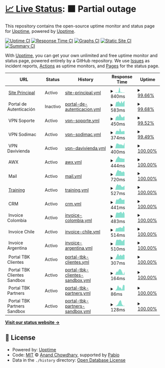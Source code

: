 # [📈 Live Status](https://demo.upptime.js.org): <!--live status--> **🟧 Partial outage**

This repository contains the open-source uptime monitor and status page for [Upptime](https://upptime.js.org), powered by [Upptime](https://github.com/upptime/upptime).

[![Uptime CI](https://github.com/dpkg-i-foo-deb/upptime/workflows/Uptime%20CI/badge.svg)](https://github.com/dpkg-i-foo-deb/upptime/actions?query=workflow%3A%22Uptime+CI%22)
[![Response Time CI](https://github.com/dpkg-i-foo-deb/upptime/workflows/Response%20Time%20CI/badge.svg)](https://github.com/dpkg-i-foo-deb/upptime/actions?query=workflow%3A%22Response+Time+CI%22)
[![Graphs CI](https://github.com/dpkg-i-foo-deb/upptime/workflows/Graphs%20CI/badge.svg)](https://github.com/dpkg-i-foo-deb/upptime/actions?query=workflow%3A%22Graphs+CI%22)
[![Static Site CI](https://github.com/dpkg-i-foo-deb/upptime/workflows/Static%20Site%20CI/badge.svg)](https://github.com/dpkg-i-foo-deb/upptime/actions?query=workflow%3A%22Static+Site+CI%22)
[![Summary CI](https://github.com/dpkg-i-foo-deb/upptime/workflows/Summary%20CI/badge.svg)](https://github.com/dpkg-i-foo-deb/upptime/actions?query=workflow%3A%22Summary+CI%22)

With [Upptime](https://upptime.js.org), you can get your own unlimited and free uptime monitor and status page, powered entirely by a GitHub repository. We use [Issues](https://github.com/upptime/upptime/issues) as incident reports, [Actions](https://github.com/dpkg-i-foo-deb/upptime/actions) as uptime monitors, and [Pages](https://demo.upptime.js.org) for the status page.

<!--start: status pages-->
<!-- This summary is generated by Upptime (https://github.com/upptime/upptime) -->
<!-- Do not edit this manually, your changes will be overwritten -->
<!-- prettier-ignore -->
| URL | Status | History | Response Time | Uptime |
| --- | ------ | ------- | ------------- | ------ |
| <img alt="" src="https://icons.duckduckgo.com/ip3/vc-soft.com.ico" height="13"> [Site Principal](https://vc-soft.com) | Activo | [site-principal.yml](https://github.com/dpkg-i-foo-deb/upptime/commits/HEAD/history/site-principal.yml) | <details><summary><img alt="Response time graph" src="./graphs/site-principal/response-time-week.png" height="20"> 840ms</summary><br><a href="https://status.vc-soft.com/history/site-principal"><img alt="Response time 1141" src="https://img.shields.io/endpoint?url=https%3A%2F%2Fraw.githubusercontent.com%2Fdpkg-i-foo-deb%2Fupptime%2FHEAD%2Fapi%2Fsite-principal%2Fresponse-time.json"></a><br><a href="https://status.vc-soft.com/history/site-principal"><img alt="24-hour response time 177" src="https://img.shields.io/endpoint?url=https%3A%2F%2Fraw.githubusercontent.com%2Fdpkg-i-foo-deb%2Fupptime%2FHEAD%2Fapi%2Fsite-principal%2Fresponse-time-day.json"></a><br><a href="https://status.vc-soft.com/history/site-principal"><img alt="7-day response time 840" src="https://img.shields.io/endpoint?url=https%3A%2F%2Fraw.githubusercontent.com%2Fdpkg-i-foo-deb%2Fupptime%2FHEAD%2Fapi%2Fsite-principal%2Fresponse-time-week.json"></a><br><a href="https://status.vc-soft.com/history/site-principal"><img alt="30-day response time 929" src="https://img.shields.io/endpoint?url=https%3A%2F%2Fraw.githubusercontent.com%2Fdpkg-i-foo-deb%2Fupptime%2FHEAD%2Fapi%2Fsite-principal%2Fresponse-time-month.json"></a><br><a href="https://status.vc-soft.com/history/site-principal"><img alt="1-year response time 1174" src="https://img.shields.io/endpoint?url=https%3A%2F%2Fraw.githubusercontent.com%2Fdpkg-i-foo-deb%2Fupptime%2FHEAD%2Fapi%2Fsite-principal%2Fresponse-time-year.json"></a></details> | <details><summary><a href="https://status.vc-soft.com/history/site-principal">99.66%</a></summary><a href="https://status.vc-soft.com/history/site-principal"><img alt="All-time uptime 98.83%" src="https://img.shields.io/endpoint?url=https%3A%2F%2Fraw.githubusercontent.com%2Fdpkg-i-foo-deb%2Fupptime%2FHEAD%2Fapi%2Fsite-principal%2Fuptime.json"></a><br><a href="https://status.vc-soft.com/history/site-principal"><img alt="24-hour uptime 100.00%" src="https://img.shields.io/endpoint?url=https%3A%2F%2Fraw.githubusercontent.com%2Fdpkg-i-foo-deb%2Fupptime%2FHEAD%2Fapi%2Fsite-principal%2Fuptime-day.json"></a><br><a href="https://status.vc-soft.com/history/site-principal"><img alt="7-day uptime 99.66%" src="https://img.shields.io/endpoint?url=https%3A%2F%2Fraw.githubusercontent.com%2Fdpkg-i-foo-deb%2Fupptime%2FHEAD%2Fapi%2Fsite-principal%2Fuptime-week.json"></a><br><a href="https://status.vc-soft.com/history/site-principal"><img alt="30-day uptime 98.31%" src="https://img.shields.io/endpoint?url=https%3A%2F%2Fraw.githubusercontent.com%2Fdpkg-i-foo-deb%2Fupptime%2FHEAD%2Fapi%2Fsite-principal%2Fuptime-month.json"></a><br><a href="https://status.vc-soft.com/history/site-principal"><img alt="1-year uptime 98.78%" src="https://img.shields.io/endpoint?url=https%3A%2F%2Fraw.githubusercontent.com%2Fdpkg-i-foo-deb%2Fupptime%2FHEAD%2Fapi%2Fsite-principal%2Fuptime-year.json"></a></details>
| <img alt="" src="https://icons.duckduckgo.com/ip3/null.ico" height="13"> Portal de Autenticación | Inactivo | [portal-de-autenticacion.yml](https://github.com/dpkg-i-foo-deb/upptime/commits/HEAD/history/portal-de-autenticacion.yml) | <details><summary><img alt="Response time graph" src="./graphs/portal-de-autenticacion/response-time-week.png" height="20"> 583ms</summary><br><a href="https://status.vc-soft.com/history/portal-de-autenticacion"><img alt="Response time 586" src="https://img.shields.io/endpoint?url=https%3A%2F%2Fraw.githubusercontent.com%2Fdpkg-i-foo-deb%2Fupptime%2FHEAD%2Fapi%2Fportal-de-autenticacion%2Fresponse-time.json"></a><br><a href="https://status.vc-soft.com/history/portal-de-autenticacion"><img alt="24-hour response time 739" src="https://img.shields.io/endpoint?url=https%3A%2F%2Fraw.githubusercontent.com%2Fdpkg-i-foo-deb%2Fupptime%2FHEAD%2Fapi%2Fportal-de-autenticacion%2Fresponse-time-day.json"></a><br><a href="https://status.vc-soft.com/history/portal-de-autenticacion"><img alt="7-day response time 583" src="https://img.shields.io/endpoint?url=https%3A%2F%2Fraw.githubusercontent.com%2Fdpkg-i-foo-deb%2Fupptime%2FHEAD%2Fapi%2Fportal-de-autenticacion%2Fresponse-time-week.json"></a><br><a href="https://status.vc-soft.com/history/portal-de-autenticacion"><img alt="30-day response time 621" src="https://img.shields.io/endpoint?url=https%3A%2F%2Fraw.githubusercontent.com%2Fdpkg-i-foo-deb%2Fupptime%2FHEAD%2Fapi%2Fportal-de-autenticacion%2Fresponse-time-month.json"></a><br><a href="https://status.vc-soft.com/history/portal-de-autenticacion"><img alt="1-year response time 586" src="https://img.shields.io/endpoint?url=https%3A%2F%2Fraw.githubusercontent.com%2Fdpkg-i-foo-deb%2Fupptime%2FHEAD%2Fapi%2Fportal-de-autenticacion%2Fresponse-time-year.json"></a></details> | <details><summary><a href="https://status.vc-soft.com/history/portal-de-autenticacion">99.68%</a></summary><a href="https://status.vc-soft.com/history/portal-de-autenticacion"><img alt="All-time uptime 99.19%" src="https://img.shields.io/endpoint?url=https%3A%2F%2Fraw.githubusercontent.com%2Fdpkg-i-foo-deb%2Fupptime%2FHEAD%2Fapi%2Fportal-de-autenticacion%2Fuptime.json"></a><br><a href="https://status.vc-soft.com/history/portal-de-autenticacion"><img alt="24-hour uptime 99.99%" src="https://img.shields.io/endpoint?url=https%3A%2F%2Fraw.githubusercontent.com%2Fdpkg-i-foo-deb%2Fupptime%2FHEAD%2Fapi%2Fportal-de-autenticacion%2Fuptime-day.json"></a><br><a href="https://status.vc-soft.com/history/portal-de-autenticacion"><img alt="7-day uptime 99.68%" src="https://img.shields.io/endpoint?url=https%3A%2F%2Fraw.githubusercontent.com%2Fdpkg-i-foo-deb%2Fupptime%2FHEAD%2Fapi%2Fportal-de-autenticacion%2Fuptime-week.json"></a><br><a href="https://status.vc-soft.com/history/portal-de-autenticacion"><img alt="30-day uptime 99.57%" src="https://img.shields.io/endpoint?url=https%3A%2F%2Fraw.githubusercontent.com%2Fdpkg-i-foo-deb%2Fupptime%2FHEAD%2Fapi%2Fportal-de-autenticacion%2Fuptime-month.json"></a><br><a href="https://status.vc-soft.com/history/portal-de-autenticacion"><img alt="1-year uptime 99.19%" src="https://img.shields.io/endpoint?url=https%3A%2F%2Fraw.githubusercontent.com%2Fdpkg-i-foo-deb%2Fupptime%2FHEAD%2Fapi%2Fportal-de-autenticacion%2Fuptime-year.json"></a></details>
| <img alt="" src="https://icons.duckduckgo.com/ip3/null.ico" height="13"> VPN Soporte | Activo | [vpn-soporte.yml](https://github.com/dpkg-i-foo-deb/upptime/commits/HEAD/history/vpn-soporte.yml) | <details><summary><img alt="Response time graph" src="./graphs/vpn-soporte/response-time-week.png" height="20"> 450ms</summary><br><a href="https://status.vc-soft.com/history/vpn-soporte"><img alt="Response time 424" src="https://img.shields.io/endpoint?url=https%3A%2F%2Fraw.githubusercontent.com%2Fdpkg-i-foo-deb%2Fupptime%2FHEAD%2Fapi%2Fvpn-soporte%2Fresponse-time.json"></a><br><a href="https://status.vc-soft.com/history/vpn-soporte"><img alt="24-hour response time 429" src="https://img.shields.io/endpoint?url=https%3A%2F%2Fraw.githubusercontent.com%2Fdpkg-i-foo-deb%2Fupptime%2FHEAD%2Fapi%2Fvpn-soporte%2Fresponse-time-day.json"></a><br><a href="https://status.vc-soft.com/history/vpn-soporte"><img alt="7-day response time 450" src="https://img.shields.io/endpoint?url=https%3A%2F%2Fraw.githubusercontent.com%2Fdpkg-i-foo-deb%2Fupptime%2FHEAD%2Fapi%2Fvpn-soporte%2Fresponse-time-week.json"></a><br><a href="https://status.vc-soft.com/history/vpn-soporte"><img alt="30-day response time 432" src="https://img.shields.io/endpoint?url=https%3A%2F%2Fraw.githubusercontent.com%2Fdpkg-i-foo-deb%2Fupptime%2FHEAD%2Fapi%2Fvpn-soporte%2Fresponse-time-month.json"></a><br><a href="https://status.vc-soft.com/history/vpn-soporte"><img alt="1-year response time 424" src="https://img.shields.io/endpoint?url=https%3A%2F%2Fraw.githubusercontent.com%2Fdpkg-i-foo-deb%2Fupptime%2FHEAD%2Fapi%2Fvpn-soporte%2Fresponse-time-year.json"></a></details> | <details><summary><a href="https://status.vc-soft.com/history/vpn-soporte">99.52%</a></summary><a href="https://status.vc-soft.com/history/vpn-soporte"><img alt="All-time uptime 99.25%" src="https://img.shields.io/endpoint?url=https%3A%2F%2Fraw.githubusercontent.com%2Fdpkg-i-foo-deb%2Fupptime%2FHEAD%2Fapi%2Fvpn-soporte%2Fuptime.json"></a><br><a href="https://status.vc-soft.com/history/vpn-soporte"><img alt="24-hour uptime 100.00%" src="https://img.shields.io/endpoint?url=https%3A%2F%2Fraw.githubusercontent.com%2Fdpkg-i-foo-deb%2Fupptime%2FHEAD%2Fapi%2Fvpn-soporte%2Fuptime-day.json"></a><br><a href="https://status.vc-soft.com/history/vpn-soporte"><img alt="7-day uptime 99.52%" src="https://img.shields.io/endpoint?url=https%3A%2F%2Fraw.githubusercontent.com%2Fdpkg-i-foo-deb%2Fupptime%2FHEAD%2Fapi%2Fvpn-soporte%2Fuptime-week.json"></a><br><a href="https://status.vc-soft.com/history/vpn-soporte"><img alt="30-day uptime 99.49%" src="https://img.shields.io/endpoint?url=https%3A%2F%2Fraw.githubusercontent.com%2Fdpkg-i-foo-deb%2Fupptime%2FHEAD%2Fapi%2Fvpn-soporte%2Fuptime-month.json"></a><br><a href="https://status.vc-soft.com/history/vpn-soporte"><img alt="1-year uptime 99.25%" src="https://img.shields.io/endpoint?url=https%3A%2F%2Fraw.githubusercontent.com%2Fdpkg-i-foo-deb%2Fupptime%2FHEAD%2Fapi%2Fvpn-soporte%2Fuptime-year.json"></a></details>
| <img alt="" src="https://icons.duckduckgo.com/ip3/null.ico" height="13"> VPN Sodimac | Activo | [vpn-sodimac.yml](https://github.com/dpkg-i-foo-deb/upptime/commits/HEAD/history/vpn-sodimac.yml) | <details><summary><img alt="Response time graph" src="./graphs/vpn-sodimac/response-time-week.png" height="20"> 374ms</summary><br><a href="https://status.vc-soft.com/history/vpn-sodimac"><img alt="Response time 399" src="https://img.shields.io/endpoint?url=https%3A%2F%2Fraw.githubusercontent.com%2Fdpkg-i-foo-deb%2Fupptime%2FHEAD%2Fapi%2Fvpn-sodimac%2Fresponse-time.json"></a><br><a href="https://status.vc-soft.com/history/vpn-sodimac"><img alt="24-hour response time 340" src="https://img.shields.io/endpoint?url=https%3A%2F%2Fraw.githubusercontent.com%2Fdpkg-i-foo-deb%2Fupptime%2FHEAD%2Fapi%2Fvpn-sodimac%2Fresponse-time-day.json"></a><br><a href="https://status.vc-soft.com/history/vpn-sodimac"><img alt="7-day response time 374" src="https://img.shields.io/endpoint?url=https%3A%2F%2Fraw.githubusercontent.com%2Fdpkg-i-foo-deb%2Fupptime%2FHEAD%2Fapi%2Fvpn-sodimac%2Fresponse-time-week.json"></a><br><a href="https://status.vc-soft.com/history/vpn-sodimac"><img alt="30-day response time 416" src="https://img.shields.io/endpoint?url=https%3A%2F%2Fraw.githubusercontent.com%2Fdpkg-i-foo-deb%2Fupptime%2FHEAD%2Fapi%2Fvpn-sodimac%2Fresponse-time-month.json"></a><br><a href="https://status.vc-soft.com/history/vpn-sodimac"><img alt="1-year response time 399" src="https://img.shields.io/endpoint?url=https%3A%2F%2Fraw.githubusercontent.com%2Fdpkg-i-foo-deb%2Fupptime%2FHEAD%2Fapi%2Fvpn-sodimac%2Fresponse-time-year.json"></a></details> | <details><summary><a href="https://status.vc-soft.com/history/vpn-sodimac">99.49%</a></summary><a href="https://status.vc-soft.com/history/vpn-sodimac"><img alt="All-time uptime 99.25%" src="https://img.shields.io/endpoint?url=https%3A%2F%2Fraw.githubusercontent.com%2Fdpkg-i-foo-deb%2Fupptime%2FHEAD%2Fapi%2Fvpn-sodimac%2Fuptime.json"></a><br><a href="https://status.vc-soft.com/history/vpn-sodimac"><img alt="24-hour uptime 100.00%" src="https://img.shields.io/endpoint?url=https%3A%2F%2Fraw.githubusercontent.com%2Fdpkg-i-foo-deb%2Fupptime%2FHEAD%2Fapi%2Fvpn-sodimac%2Fuptime-day.json"></a><br><a href="https://status.vc-soft.com/history/vpn-sodimac"><img alt="7-day uptime 99.49%" src="https://img.shields.io/endpoint?url=https%3A%2F%2Fraw.githubusercontent.com%2Fdpkg-i-foo-deb%2Fupptime%2FHEAD%2Fapi%2Fvpn-sodimac%2Fuptime-week.json"></a><br><a href="https://status.vc-soft.com/history/vpn-sodimac"><img alt="30-day uptime 99.53%" src="https://img.shields.io/endpoint?url=https%3A%2F%2Fraw.githubusercontent.com%2Fdpkg-i-foo-deb%2Fupptime%2FHEAD%2Fapi%2Fvpn-sodimac%2Fuptime-month.json"></a><br><a href="https://status.vc-soft.com/history/vpn-sodimac"><img alt="1-year uptime 99.25%" src="https://img.shields.io/endpoint?url=https%3A%2F%2Fraw.githubusercontent.com%2Fdpkg-i-foo-deb%2Fupptime%2FHEAD%2Fapi%2Fvpn-sodimac%2Fuptime-year.json"></a></details>
| <img alt="" src="https://icons.duckduckgo.com/ip3/null.ico" height="13"> VPN Davivienda | Activo | [vpn-davivienda.yml](https://github.com/dpkg-i-foo-deb/upptime/commits/HEAD/history/vpn-davivienda.yml) | <details><summary><img alt="Response time graph" src="./graphs/vpn-davivienda/response-time-week.png" height="20"> 400ms</summary><br><a href="https://status.vc-soft.com/history/vpn-davivienda"><img alt="Response time 391" src="https://img.shields.io/endpoint?url=https%3A%2F%2Fraw.githubusercontent.com%2Fdpkg-i-foo-deb%2Fupptime%2FHEAD%2Fapi%2Fvpn-davivienda%2Fresponse-time.json"></a><br><a href="https://status.vc-soft.com/history/vpn-davivienda"><img alt="24-hour response time 551" src="https://img.shields.io/endpoint?url=https%3A%2F%2Fraw.githubusercontent.com%2Fdpkg-i-foo-deb%2Fupptime%2FHEAD%2Fapi%2Fvpn-davivienda%2Fresponse-time-day.json"></a><br><a href="https://status.vc-soft.com/history/vpn-davivienda"><img alt="7-day response time 400" src="https://img.shields.io/endpoint?url=https%3A%2F%2Fraw.githubusercontent.com%2Fdpkg-i-foo-deb%2Fupptime%2FHEAD%2Fapi%2Fvpn-davivienda%2Fresponse-time-week.json"></a><br><a href="https://status.vc-soft.com/history/vpn-davivienda"><img alt="30-day response time 396" src="https://img.shields.io/endpoint?url=https%3A%2F%2Fraw.githubusercontent.com%2Fdpkg-i-foo-deb%2Fupptime%2FHEAD%2Fapi%2Fvpn-davivienda%2Fresponse-time-month.json"></a><br><a href="https://status.vc-soft.com/history/vpn-davivienda"><img alt="1-year response time 391" src="https://img.shields.io/endpoint?url=https%3A%2F%2Fraw.githubusercontent.com%2Fdpkg-i-foo-deb%2Fupptime%2FHEAD%2Fapi%2Fvpn-davivienda%2Fresponse-time-year.json"></a></details> | <details><summary><a href="https://status.vc-soft.com/history/vpn-davivienda">100.00%</a></summary><a href="https://status.vc-soft.com/history/vpn-davivienda"><img alt="All-time uptime 99.29%" src="https://img.shields.io/endpoint?url=https%3A%2F%2Fraw.githubusercontent.com%2Fdpkg-i-foo-deb%2Fupptime%2FHEAD%2Fapi%2Fvpn-davivienda%2Fuptime.json"></a><br><a href="https://status.vc-soft.com/history/vpn-davivienda"><img alt="24-hour uptime 100.00%" src="https://img.shields.io/endpoint?url=https%3A%2F%2Fraw.githubusercontent.com%2Fdpkg-i-foo-deb%2Fupptime%2FHEAD%2Fapi%2Fvpn-davivienda%2Fuptime-day.json"></a><br><a href="https://status.vc-soft.com/history/vpn-davivienda"><img alt="7-day uptime 100.00%" src="https://img.shields.io/endpoint?url=https%3A%2F%2Fraw.githubusercontent.com%2Fdpkg-i-foo-deb%2Fupptime%2FHEAD%2Fapi%2Fvpn-davivienda%2Fuptime-week.json"></a><br><a href="https://status.vc-soft.com/history/vpn-davivienda"><img alt="30-day uptime 99.65%" src="https://img.shields.io/endpoint?url=https%3A%2F%2Fraw.githubusercontent.com%2Fdpkg-i-foo-deb%2Fupptime%2FHEAD%2Fapi%2Fvpn-davivienda%2Fuptime-month.json"></a><br><a href="https://status.vc-soft.com/history/vpn-davivienda"><img alt="1-year uptime 99.29%" src="https://img.shields.io/endpoint?url=https%3A%2F%2Fraw.githubusercontent.com%2Fdpkg-i-foo-deb%2Fupptime%2FHEAD%2Fapi%2Fvpn-davivienda%2Fuptime-year.json"></a></details>
| <img alt="" src="https://icons.duckduckgo.com/ip3/null.ico" height="13"> AWX | Activo | [awx.yml](https://github.com/dpkg-i-foo-deb/upptime/commits/HEAD/history/awx.yml) | <details><summary><img alt="Response time graph" src="./graphs/awx/response-time-week.png" height="20"> 444ms</summary><br><a href="https://status.vc-soft.com/history/awx"><img alt="Response time 569" src="https://img.shields.io/endpoint?url=https%3A%2F%2Fraw.githubusercontent.com%2Fdpkg-i-foo-deb%2Fupptime%2FHEAD%2Fapi%2Fawx%2Fresponse-time.json"></a><br><a href="https://status.vc-soft.com/history/awx"><img alt="24-hour response time 393" src="https://img.shields.io/endpoint?url=https%3A%2F%2Fraw.githubusercontent.com%2Fdpkg-i-foo-deb%2Fupptime%2FHEAD%2Fapi%2Fawx%2Fresponse-time-day.json"></a><br><a href="https://status.vc-soft.com/history/awx"><img alt="7-day response time 444" src="https://img.shields.io/endpoint?url=https%3A%2F%2Fraw.githubusercontent.com%2Fdpkg-i-foo-deb%2Fupptime%2FHEAD%2Fapi%2Fawx%2Fresponse-time-week.json"></a><br><a href="https://status.vc-soft.com/history/awx"><img alt="30-day response time 748" src="https://img.shields.io/endpoint?url=https%3A%2F%2Fraw.githubusercontent.com%2Fdpkg-i-foo-deb%2Fupptime%2FHEAD%2Fapi%2Fawx%2Fresponse-time-month.json"></a><br><a href="https://status.vc-soft.com/history/awx"><img alt="1-year response time 569" src="https://img.shields.io/endpoint?url=https%3A%2F%2Fraw.githubusercontent.com%2Fdpkg-i-foo-deb%2Fupptime%2FHEAD%2Fapi%2Fawx%2Fresponse-time-year.json"></a></details> | <details><summary><a href="https://status.vc-soft.com/history/awx">100.00%</a></summary><a href="https://status.vc-soft.com/history/awx"><img alt="All-time uptime 94.50%" src="https://img.shields.io/endpoint?url=https%3A%2F%2Fraw.githubusercontent.com%2Fdpkg-i-foo-deb%2Fupptime%2FHEAD%2Fapi%2Fawx%2Fuptime.json"></a><br><a href="https://status.vc-soft.com/history/awx"><img alt="24-hour uptime 100.00%" src="https://img.shields.io/endpoint?url=https%3A%2F%2Fraw.githubusercontent.com%2Fdpkg-i-foo-deb%2Fupptime%2FHEAD%2Fapi%2Fawx%2Fuptime-day.json"></a><br><a href="https://status.vc-soft.com/history/awx"><img alt="7-day uptime 100.00%" src="https://img.shields.io/endpoint?url=https%3A%2F%2Fraw.githubusercontent.com%2Fdpkg-i-foo-deb%2Fupptime%2FHEAD%2Fapi%2Fawx%2Fuptime-week.json"></a><br><a href="https://status.vc-soft.com/history/awx"><img alt="30-day uptime 99.65%" src="https://img.shields.io/endpoint?url=https%3A%2F%2Fraw.githubusercontent.com%2Fdpkg-i-foo-deb%2Fupptime%2FHEAD%2Fapi%2Fawx%2Fuptime-month.json"></a><br><a href="https://status.vc-soft.com/history/awx"><img alt="1-year uptime 94.50%" src="https://img.shields.io/endpoint?url=https%3A%2F%2Fraw.githubusercontent.com%2Fdpkg-i-foo-deb%2Fupptime%2FHEAD%2Fapi%2Fawx%2Fuptime-year.json"></a></details>
| <img alt="" src="https://icons.duckduckgo.com/ip3/null.ico" height="13"> Mail | Activo | [mail.yml](https://github.com/dpkg-i-foo-deb/upptime/commits/HEAD/history/mail.yml) | <details><summary><img alt="Response time graph" src="./graphs/mail/response-time-week.png" height="20"> 720ms</summary><br><a href="https://status.vc-soft.com/history/mail"><img alt="Response time 729" src="https://img.shields.io/endpoint?url=https%3A%2F%2Fraw.githubusercontent.com%2Fdpkg-i-foo-deb%2Fupptime%2FHEAD%2Fapi%2Fmail%2Fresponse-time.json"></a><br><a href="https://status.vc-soft.com/history/mail"><img alt="24-hour response time 566" src="https://img.shields.io/endpoint?url=https%3A%2F%2Fraw.githubusercontent.com%2Fdpkg-i-foo-deb%2Fupptime%2FHEAD%2Fapi%2Fmail%2Fresponse-time-day.json"></a><br><a href="https://status.vc-soft.com/history/mail"><img alt="7-day response time 720" src="https://img.shields.io/endpoint?url=https%3A%2F%2Fraw.githubusercontent.com%2Fdpkg-i-foo-deb%2Fupptime%2FHEAD%2Fapi%2Fmail%2Fresponse-time-week.json"></a><br><a href="https://status.vc-soft.com/history/mail"><img alt="30-day response time 743" src="https://img.shields.io/endpoint?url=https%3A%2F%2Fraw.githubusercontent.com%2Fdpkg-i-foo-deb%2Fupptime%2FHEAD%2Fapi%2Fmail%2Fresponse-time-month.json"></a><br><a href="https://status.vc-soft.com/history/mail"><img alt="1-year response time 729" src="https://img.shields.io/endpoint?url=https%3A%2F%2Fraw.githubusercontent.com%2Fdpkg-i-foo-deb%2Fupptime%2FHEAD%2Fapi%2Fmail%2Fresponse-time-year.json"></a></details> | <details><summary><a href="https://status.vc-soft.com/history/mail">100.00%</a></summary><a href="https://status.vc-soft.com/history/mail"><img alt="All-time uptime 99.27%" src="https://img.shields.io/endpoint?url=https%3A%2F%2Fraw.githubusercontent.com%2Fdpkg-i-foo-deb%2Fupptime%2FHEAD%2Fapi%2Fmail%2Fuptime.json"></a><br><a href="https://status.vc-soft.com/history/mail"><img alt="24-hour uptime 100.00%" src="https://img.shields.io/endpoint?url=https%3A%2F%2Fraw.githubusercontent.com%2Fdpkg-i-foo-deb%2Fupptime%2FHEAD%2Fapi%2Fmail%2Fuptime-day.json"></a><br><a href="https://status.vc-soft.com/history/mail"><img alt="7-day uptime 100.00%" src="https://img.shields.io/endpoint?url=https%3A%2F%2Fraw.githubusercontent.com%2Fdpkg-i-foo-deb%2Fupptime%2FHEAD%2Fapi%2Fmail%2Fuptime-week.json"></a><br><a href="https://status.vc-soft.com/history/mail"><img alt="30-day uptime 99.65%" src="https://img.shields.io/endpoint?url=https%3A%2F%2Fraw.githubusercontent.com%2Fdpkg-i-foo-deb%2Fupptime%2FHEAD%2Fapi%2Fmail%2Fuptime-month.json"></a><br><a href="https://status.vc-soft.com/history/mail"><img alt="1-year uptime 99.27%" src="https://img.shields.io/endpoint?url=https%3A%2F%2Fraw.githubusercontent.com%2Fdpkg-i-foo-deb%2Fupptime%2FHEAD%2Fapi%2Fmail%2Fuptime-year.json"></a></details>
| <img alt="" src="https://icons.duckduckgo.com/ip3/training.vc-soft.com.ico" height="13"> [Training](https://training.vc-soft.com) | Activo | [training.yml](https://github.com/dpkg-i-foo-deb/upptime/commits/HEAD/history/training.yml) | <details><summary><img alt="Response time graph" src="./graphs/training/response-time-week.png" height="20"> 527ms</summary><br><a href="https://status.vc-soft.com/history/training"><img alt="Response time 1592" src="https://img.shields.io/endpoint?url=https%3A%2F%2Fraw.githubusercontent.com%2Fdpkg-i-foo-deb%2Fupptime%2FHEAD%2Fapi%2Ftraining%2Fresponse-time.json"></a><br><a href="https://status.vc-soft.com/history/training"><img alt="24-hour response time 531" src="https://img.shields.io/endpoint?url=https%3A%2F%2Fraw.githubusercontent.com%2Fdpkg-i-foo-deb%2Fupptime%2FHEAD%2Fapi%2Ftraining%2Fresponse-time-day.json"></a><br><a href="https://status.vc-soft.com/history/training"><img alt="7-day response time 527" src="https://img.shields.io/endpoint?url=https%3A%2F%2Fraw.githubusercontent.com%2Fdpkg-i-foo-deb%2Fupptime%2FHEAD%2Fapi%2Ftraining%2Fresponse-time-week.json"></a><br><a href="https://status.vc-soft.com/history/training"><img alt="30-day response time 2843" src="https://img.shields.io/endpoint?url=https%3A%2F%2Fraw.githubusercontent.com%2Fdpkg-i-foo-deb%2Fupptime%2FHEAD%2Fapi%2Ftraining%2Fresponse-time-month.json"></a><br><a href="https://status.vc-soft.com/history/training"><img alt="1-year response time 1680" src="https://img.shields.io/endpoint?url=https%3A%2F%2Fraw.githubusercontent.com%2Fdpkg-i-foo-deb%2Fupptime%2FHEAD%2Fapi%2Ftraining%2Fresponse-time-year.json"></a></details> | <details><summary><a href="https://status.vc-soft.com/history/training">100.00%</a></summary><a href="https://status.vc-soft.com/history/training"><img alt="All-time uptime 97.23%" src="https://img.shields.io/endpoint?url=https%3A%2F%2Fraw.githubusercontent.com%2Fdpkg-i-foo-deb%2Fupptime%2FHEAD%2Fapi%2Ftraining%2Fuptime.json"></a><br><a href="https://status.vc-soft.com/history/training"><img alt="24-hour uptime 100.00%" src="https://img.shields.io/endpoint?url=https%3A%2F%2Fraw.githubusercontent.com%2Fdpkg-i-foo-deb%2Fupptime%2FHEAD%2Fapi%2Ftraining%2Fuptime-day.json"></a><br><a href="https://status.vc-soft.com/history/training"><img alt="7-day uptime 100.00%" src="https://img.shields.io/endpoint?url=https%3A%2F%2Fraw.githubusercontent.com%2Fdpkg-i-foo-deb%2Fupptime%2FHEAD%2Fapi%2Ftraining%2Fuptime-week.json"></a><br><a href="https://status.vc-soft.com/history/training"><img alt="30-day uptime 79.83%" src="https://img.shields.io/endpoint?url=https%3A%2F%2Fraw.githubusercontent.com%2Fdpkg-i-foo-deb%2Fupptime%2FHEAD%2Fapi%2Ftraining%2Fuptime-month.json"></a><br><a href="https://status.vc-soft.com/history/training"><img alt="1-year uptime 96.98%" src="https://img.shields.io/endpoint?url=https%3A%2F%2Fraw.githubusercontent.com%2Fdpkg-i-foo-deb%2Fupptime%2FHEAD%2Fapi%2Ftraining%2Fuptime-year.json"></a></details>
| <img alt="" src="https://icons.duckduckgo.com/ip3/null.ico" height="13"> CRM | Activo | [crm.yml](https://github.com/dpkg-i-foo-deb/upptime/commits/HEAD/history/crm.yml) | <details><summary><img alt="Response time graph" src="./graphs/crm/response-time-week.png" height="20"> 441ms</summary><br><a href="https://status.vc-soft.com/history/crm"><img alt="Response time 1289" src="https://img.shields.io/endpoint?url=https%3A%2F%2Fraw.githubusercontent.com%2Fdpkg-i-foo-deb%2Fupptime%2FHEAD%2Fapi%2Fcrm%2Fresponse-time.json"></a><br><a href="https://status.vc-soft.com/history/crm"><img alt="24-hour response time 414" src="https://img.shields.io/endpoint?url=https%3A%2F%2Fraw.githubusercontent.com%2Fdpkg-i-foo-deb%2Fupptime%2FHEAD%2Fapi%2Fcrm%2Fresponse-time-day.json"></a><br><a href="https://status.vc-soft.com/history/crm"><img alt="7-day response time 441" src="https://img.shields.io/endpoint?url=https%3A%2F%2Fraw.githubusercontent.com%2Fdpkg-i-foo-deb%2Fupptime%2FHEAD%2Fapi%2Fcrm%2Fresponse-time-week.json"></a><br><a href="https://status.vc-soft.com/history/crm"><img alt="30-day response time 1110" src="https://img.shields.io/endpoint?url=https%3A%2F%2Fraw.githubusercontent.com%2Fdpkg-i-foo-deb%2Fupptime%2FHEAD%2Fapi%2Fcrm%2Fresponse-time-month.json"></a><br><a href="https://status.vc-soft.com/history/crm"><img alt="1-year response time 1365" src="https://img.shields.io/endpoint?url=https%3A%2F%2Fraw.githubusercontent.com%2Fdpkg-i-foo-deb%2Fupptime%2FHEAD%2Fapi%2Fcrm%2Fresponse-time-year.json"></a></details> | <details><summary><a href="https://status.vc-soft.com/history/crm">100.00%</a></summary><a href="https://status.vc-soft.com/history/crm"><img alt="All-time uptime 87.03%" src="https://img.shields.io/endpoint?url=https%3A%2F%2Fraw.githubusercontent.com%2Fdpkg-i-foo-deb%2Fupptime%2FHEAD%2Fapi%2Fcrm%2Fuptime.json"></a><br><a href="https://status.vc-soft.com/history/crm"><img alt="24-hour uptime 100.00%" src="https://img.shields.io/endpoint?url=https%3A%2F%2Fraw.githubusercontent.com%2Fdpkg-i-foo-deb%2Fupptime%2FHEAD%2Fapi%2Fcrm%2Fuptime-day.json"></a><br><a href="https://status.vc-soft.com/history/crm"><img alt="7-day uptime 100.00%" src="https://img.shields.io/endpoint?url=https%3A%2F%2Fraw.githubusercontent.com%2Fdpkg-i-foo-deb%2Fupptime%2FHEAD%2Fapi%2Fcrm%2Fuptime-week.json"></a><br><a href="https://status.vc-soft.com/history/crm"><img alt="30-day uptime 98.36%" src="https://img.shields.io/endpoint?url=https%3A%2F%2Fraw.githubusercontent.com%2Fdpkg-i-foo-deb%2Fupptime%2FHEAD%2Fapi%2Fcrm%2Fuptime-month.json"></a><br><a href="https://status.vc-soft.com/history/crm"><img alt="1-year uptime 85.74%" src="https://img.shields.io/endpoint?url=https%3A%2F%2Fraw.githubusercontent.com%2Fdpkg-i-foo-deb%2Fupptime%2FHEAD%2Fapi%2Fcrm%2Fuptime-year.json"></a></details>
| <img alt="" src="https://icons.duckduckgo.com/ip3/null.ico" height="13"> Invoice Colombia | Activo | [invoice-colombia.yml](https://github.com/dpkg-i-foo-deb/upptime/commits/HEAD/history/invoice-colombia.yml) | <details><summary><img alt="Response time graph" src="./graphs/invoice-colombia/response-time-week.png" height="20"> 483ms</summary><br><a href="https://status.vc-soft.com/history/invoice-colombia"><img alt="Response time 1198" src="https://img.shields.io/endpoint?url=https%3A%2F%2Fraw.githubusercontent.com%2Fdpkg-i-foo-deb%2Fupptime%2FHEAD%2Fapi%2Finvoice-colombia%2Fresponse-time.json"></a><br><a href="https://status.vc-soft.com/history/invoice-colombia"><img alt="24-hour response time 376" src="https://img.shields.io/endpoint?url=https%3A%2F%2Fraw.githubusercontent.com%2Fdpkg-i-foo-deb%2Fupptime%2FHEAD%2Fapi%2Finvoice-colombia%2Fresponse-time-day.json"></a><br><a href="https://status.vc-soft.com/history/invoice-colombia"><img alt="7-day response time 483" src="https://img.shields.io/endpoint?url=https%3A%2F%2Fraw.githubusercontent.com%2Fdpkg-i-foo-deb%2Fupptime%2FHEAD%2Fapi%2Finvoice-colombia%2Fresponse-time-week.json"></a><br><a href="https://status.vc-soft.com/history/invoice-colombia"><img alt="30-day response time 1114" src="https://img.shields.io/endpoint?url=https%3A%2F%2Fraw.githubusercontent.com%2Fdpkg-i-foo-deb%2Fupptime%2FHEAD%2Fapi%2Finvoice-colombia%2Fresponse-time-month.json"></a><br><a href="https://status.vc-soft.com/history/invoice-colombia"><img alt="1-year response time 1271" src="https://img.shields.io/endpoint?url=https%3A%2F%2Fraw.githubusercontent.com%2Fdpkg-i-foo-deb%2Fupptime%2FHEAD%2Fapi%2Finvoice-colombia%2Fresponse-time-year.json"></a></details> | <details><summary><a href="https://status.vc-soft.com/history/invoice-colombia">100.00%</a></summary><a href="https://status.vc-soft.com/history/invoice-colombia"><img alt="All-time uptime 86.21%" src="https://img.shields.io/endpoint?url=https%3A%2F%2Fraw.githubusercontent.com%2Fdpkg-i-foo-deb%2Fupptime%2FHEAD%2Fapi%2Finvoice-colombia%2Fuptime.json"></a><br><a href="https://status.vc-soft.com/history/invoice-colombia"><img alt="24-hour uptime 100.00%" src="https://img.shields.io/endpoint?url=https%3A%2F%2Fraw.githubusercontent.com%2Fdpkg-i-foo-deb%2Fupptime%2FHEAD%2Fapi%2Finvoice-colombia%2Fuptime-day.json"></a><br><a href="https://status.vc-soft.com/history/invoice-colombia"><img alt="7-day uptime 100.00%" src="https://img.shields.io/endpoint?url=https%3A%2F%2Fraw.githubusercontent.com%2Fdpkg-i-foo-deb%2Fupptime%2FHEAD%2Fapi%2Finvoice-colombia%2Fuptime-week.json"></a><br><a href="https://status.vc-soft.com/history/invoice-colombia"><img alt="30-day uptime 98.36%" src="https://img.shields.io/endpoint?url=https%3A%2F%2Fraw.githubusercontent.com%2Fdpkg-i-foo-deb%2Fupptime%2FHEAD%2Fapi%2Finvoice-colombia%2Fuptime-month.json"></a><br><a href="https://status.vc-soft.com/history/invoice-colombia"><img alt="1-year uptime 85.75%" src="https://img.shields.io/endpoint?url=https%3A%2F%2Fraw.githubusercontent.com%2Fdpkg-i-foo-deb%2Fupptime%2FHEAD%2Fapi%2Finvoice-colombia%2Fuptime-year.json"></a></details>
| <img alt="" src="https://icons.duckduckgo.com/ip3/null.ico" height="13"> Invoice Chile | Activo | [invoice-chile.yml](https://github.com/dpkg-i-foo-deb/upptime/commits/HEAD/history/invoice-chile.yml) | <details><summary><img alt="Response time graph" src="./graphs/invoice-chile/response-time-week.png" height="20"> 514ms</summary><br><a href="https://status.vc-soft.com/history/invoice-chile"><img alt="Response time 1129" src="https://img.shields.io/endpoint?url=https%3A%2F%2Fraw.githubusercontent.com%2Fdpkg-i-foo-deb%2Fupptime%2FHEAD%2Fapi%2Finvoice-chile%2Fresponse-time.json"></a><br><a href="https://status.vc-soft.com/history/invoice-chile"><img alt="24-hour response time 594" src="https://img.shields.io/endpoint?url=https%3A%2F%2Fraw.githubusercontent.com%2Fdpkg-i-foo-deb%2Fupptime%2FHEAD%2Fapi%2Finvoice-chile%2Fresponse-time-day.json"></a><br><a href="https://status.vc-soft.com/history/invoice-chile"><img alt="7-day response time 514" src="https://img.shields.io/endpoint?url=https%3A%2F%2Fraw.githubusercontent.com%2Fdpkg-i-foo-deb%2Fupptime%2FHEAD%2Fapi%2Finvoice-chile%2Fresponse-time-week.json"></a><br><a href="https://status.vc-soft.com/history/invoice-chile"><img alt="30-day response time 1093" src="https://img.shields.io/endpoint?url=https%3A%2F%2Fraw.githubusercontent.com%2Fdpkg-i-foo-deb%2Fupptime%2FHEAD%2Fapi%2Finvoice-chile%2Fresponse-time-month.json"></a><br><a href="https://status.vc-soft.com/history/invoice-chile"><img alt="1-year response time 1231" src="https://img.shields.io/endpoint?url=https%3A%2F%2Fraw.githubusercontent.com%2Fdpkg-i-foo-deb%2Fupptime%2FHEAD%2Fapi%2Finvoice-chile%2Fresponse-time-year.json"></a></details> | <details><summary><a href="https://status.vc-soft.com/history/invoice-chile">100.00%</a></summary><a href="https://status.vc-soft.com/history/invoice-chile"><img alt="All-time uptime 86.21%" src="https://img.shields.io/endpoint?url=https%3A%2F%2Fraw.githubusercontent.com%2Fdpkg-i-foo-deb%2Fupptime%2FHEAD%2Fapi%2Finvoice-chile%2Fuptime.json"></a><br><a href="https://status.vc-soft.com/history/invoice-chile"><img alt="24-hour uptime 100.00%" src="https://img.shields.io/endpoint?url=https%3A%2F%2Fraw.githubusercontent.com%2Fdpkg-i-foo-deb%2Fupptime%2FHEAD%2Fapi%2Finvoice-chile%2Fuptime-day.json"></a><br><a href="https://status.vc-soft.com/history/invoice-chile"><img alt="7-day uptime 100.00%" src="https://img.shields.io/endpoint?url=https%3A%2F%2Fraw.githubusercontent.com%2Fdpkg-i-foo-deb%2Fupptime%2FHEAD%2Fapi%2Finvoice-chile%2Fuptime-week.json"></a><br><a href="https://status.vc-soft.com/history/invoice-chile"><img alt="30-day uptime 98.37%" src="https://img.shields.io/endpoint?url=https%3A%2F%2Fraw.githubusercontent.com%2Fdpkg-i-foo-deb%2Fupptime%2FHEAD%2Fapi%2Finvoice-chile%2Fuptime-month.json"></a><br><a href="https://status.vc-soft.com/history/invoice-chile"><img alt="1-year uptime 85.76%" src="https://img.shields.io/endpoint?url=https%3A%2F%2Fraw.githubusercontent.com%2Fdpkg-i-foo-deb%2Fupptime%2FHEAD%2Fapi%2Finvoice-chile%2Fuptime-year.json"></a></details>
| <img alt="" src="https://icons.duckduckgo.com/ip3/null.ico" height="13"> Invoice Argentina | Activo | [invoice-argentina.yml](https://github.com/dpkg-i-foo-deb/upptime/commits/HEAD/history/invoice-argentina.yml) | <details><summary><img alt="Response time graph" src="./graphs/invoice-argentina/response-time-week.png" height="20"> 510ms</summary><br><a href="https://status.vc-soft.com/history/invoice-argentina"><img alt="Response time 1045" src="https://img.shields.io/endpoint?url=https%3A%2F%2Fraw.githubusercontent.com%2Fdpkg-i-foo-deb%2Fupptime%2FHEAD%2Fapi%2Finvoice-argentina%2Fresponse-time.json"></a><br><a href="https://status.vc-soft.com/history/invoice-argentina"><img alt="24-hour response time 565" src="https://img.shields.io/endpoint?url=https%3A%2F%2Fraw.githubusercontent.com%2Fdpkg-i-foo-deb%2Fupptime%2FHEAD%2Fapi%2Finvoice-argentina%2Fresponse-time-day.json"></a><br><a href="https://status.vc-soft.com/history/invoice-argentina"><img alt="7-day response time 510" src="https://img.shields.io/endpoint?url=https%3A%2F%2Fraw.githubusercontent.com%2Fdpkg-i-foo-deb%2Fupptime%2FHEAD%2Fapi%2Finvoice-argentina%2Fresponse-time-week.json"></a><br><a href="https://status.vc-soft.com/history/invoice-argentina"><img alt="30-day response time 1216" src="https://img.shields.io/endpoint?url=https%3A%2F%2Fraw.githubusercontent.com%2Fdpkg-i-foo-deb%2Fupptime%2FHEAD%2Fapi%2Finvoice-argentina%2Fresponse-time-month.json"></a><br><a href="https://status.vc-soft.com/history/invoice-argentina"><img alt="1-year response time 1175" src="https://img.shields.io/endpoint?url=https%3A%2F%2Fraw.githubusercontent.com%2Fdpkg-i-foo-deb%2Fupptime%2FHEAD%2Fapi%2Finvoice-argentina%2Fresponse-time-year.json"></a></details> | <details><summary><a href="https://status.vc-soft.com/history/invoice-argentina">100.00%</a></summary><a href="https://status.vc-soft.com/history/invoice-argentina"><img alt="All-time uptime 86.22%" src="https://img.shields.io/endpoint?url=https%3A%2F%2Fraw.githubusercontent.com%2Fdpkg-i-foo-deb%2Fupptime%2FHEAD%2Fapi%2Finvoice-argentina%2Fuptime.json"></a><br><a href="https://status.vc-soft.com/history/invoice-argentina"><img alt="24-hour uptime 100.00%" src="https://img.shields.io/endpoint?url=https%3A%2F%2Fraw.githubusercontent.com%2Fdpkg-i-foo-deb%2Fupptime%2FHEAD%2Fapi%2Finvoice-argentina%2Fuptime-day.json"></a><br><a href="https://status.vc-soft.com/history/invoice-argentina"><img alt="7-day uptime 100.00%" src="https://img.shields.io/endpoint?url=https%3A%2F%2Fraw.githubusercontent.com%2Fdpkg-i-foo-deb%2Fupptime%2FHEAD%2Fapi%2Finvoice-argentina%2Fuptime-week.json"></a><br><a href="https://status.vc-soft.com/history/invoice-argentina"><img alt="30-day uptime 98.37%" src="https://img.shields.io/endpoint?url=https%3A%2F%2Fraw.githubusercontent.com%2Fdpkg-i-foo-deb%2Fupptime%2FHEAD%2Fapi%2Finvoice-argentina%2Fuptime-month.json"></a><br><a href="https://status.vc-soft.com/history/invoice-argentina"><img alt="1-year uptime 85.77%" src="https://img.shields.io/endpoint?url=https%3A%2F%2Fraw.githubusercontent.com%2Fdpkg-i-foo-deb%2Fupptime%2FHEAD%2Fapi%2Finvoice-argentina%2Fuptime-year.json"></a></details>
| <img alt="" src="https://icons.duckduckgo.com/ip3/null.ico" height="13"> Portal TBK Clientes | Activo | [portal-tbk-clientes.yml](https://github.com/dpkg-i-foo-deb/upptime/commits/HEAD/history/portal-tbk-clientes.yml) | <details><summary><img alt="Response time graph" src="./graphs/portal-tbk-clientes/response-time-week.png" height="20"> 307ms</summary><br><a href="https://status.vc-soft.com/history/portal-tbk-clientes"><img alt="Response time 332" src="https://img.shields.io/endpoint?url=https%3A%2F%2Fraw.githubusercontent.com%2Fdpkg-i-foo-deb%2Fupptime%2FHEAD%2Fapi%2Fportal-tbk-clientes%2Fresponse-time.json"></a><br><a href="https://status.vc-soft.com/history/portal-tbk-clientes"><img alt="24-hour response time 315" src="https://img.shields.io/endpoint?url=https%3A%2F%2Fraw.githubusercontent.com%2Fdpkg-i-foo-deb%2Fupptime%2FHEAD%2Fapi%2Fportal-tbk-clientes%2Fresponse-time-day.json"></a><br><a href="https://status.vc-soft.com/history/portal-tbk-clientes"><img alt="7-day response time 307" src="https://img.shields.io/endpoint?url=https%3A%2F%2Fraw.githubusercontent.com%2Fdpkg-i-foo-deb%2Fupptime%2FHEAD%2Fapi%2Fportal-tbk-clientes%2Fresponse-time-week.json"></a><br><a href="https://status.vc-soft.com/history/portal-tbk-clientes"><img alt="30-day response time 375" src="https://img.shields.io/endpoint?url=https%3A%2F%2Fraw.githubusercontent.com%2Fdpkg-i-foo-deb%2Fupptime%2FHEAD%2Fapi%2Fportal-tbk-clientes%2Fresponse-time-month.json"></a><br><a href="https://status.vc-soft.com/history/portal-tbk-clientes"><img alt="1-year response time 330" src="https://img.shields.io/endpoint?url=https%3A%2F%2Fraw.githubusercontent.com%2Fdpkg-i-foo-deb%2Fupptime%2FHEAD%2Fapi%2Fportal-tbk-clientes%2Fresponse-time-year.json"></a></details> | <details><summary><a href="https://status.vc-soft.com/history/portal-tbk-clientes">100.00%</a></summary><a href="https://status.vc-soft.com/history/portal-tbk-clientes"><img alt="All-time uptime 97.10%" src="https://img.shields.io/endpoint?url=https%3A%2F%2Fraw.githubusercontent.com%2Fdpkg-i-foo-deb%2Fupptime%2FHEAD%2Fapi%2Fportal-tbk-clientes%2Fuptime.json"></a><br><a href="https://status.vc-soft.com/history/portal-tbk-clientes"><img alt="24-hour uptime 100.00%" src="https://img.shields.io/endpoint?url=https%3A%2F%2Fraw.githubusercontent.com%2Fdpkg-i-foo-deb%2Fupptime%2FHEAD%2Fapi%2Fportal-tbk-clientes%2Fuptime-day.json"></a><br><a href="https://status.vc-soft.com/history/portal-tbk-clientes"><img alt="7-day uptime 100.00%" src="https://img.shields.io/endpoint?url=https%3A%2F%2Fraw.githubusercontent.com%2Fdpkg-i-foo-deb%2Fupptime%2FHEAD%2Fapi%2Fportal-tbk-clientes%2Fuptime-week.json"></a><br><a href="https://status.vc-soft.com/history/portal-tbk-clientes"><img alt="30-day uptime 100.00%" src="https://img.shields.io/endpoint?url=https%3A%2F%2Fraw.githubusercontent.com%2Fdpkg-i-foo-deb%2Fupptime%2FHEAD%2Fapi%2Fportal-tbk-clientes%2Fuptime-month.json"></a><br><a href="https://status.vc-soft.com/history/portal-tbk-clientes"><img alt="1-year uptime 97.63%" src="https://img.shields.io/endpoint?url=https%3A%2F%2Fraw.githubusercontent.com%2Fdpkg-i-foo-deb%2Fupptime%2FHEAD%2Fapi%2Fportal-tbk-clientes%2Fuptime-year.json"></a></details>
| <img alt="" src="https://icons.duckduckgo.com/ip3/null.ico" height="13"> Portal TBK Clientes Sandbox | Activo | [portal-tbk-clientes-sandbox.yml](https://github.com/dpkg-i-foo-deb/upptime/commits/HEAD/history/portal-tbk-clientes-sandbox.yml) | <details><summary><img alt="Response time graph" src="./graphs/portal-tbk-clientes-sandbox/response-time-week.png" height="20"> 164ms</summary><br><a href="https://status.vc-soft.com/history/portal-tbk-clientes-sandbox"><img alt="Response time 211" src="https://img.shields.io/endpoint?url=https%3A%2F%2Fraw.githubusercontent.com%2Fdpkg-i-foo-deb%2Fupptime%2FHEAD%2Fapi%2Fportal-tbk-clientes-sandbox%2Fresponse-time.json"></a><br><a href="https://status.vc-soft.com/history/portal-tbk-clientes-sandbox"><img alt="24-hour response time 149" src="https://img.shields.io/endpoint?url=https%3A%2F%2Fraw.githubusercontent.com%2Fdpkg-i-foo-deb%2Fupptime%2FHEAD%2Fapi%2Fportal-tbk-clientes-sandbox%2Fresponse-time-day.json"></a><br><a href="https://status.vc-soft.com/history/portal-tbk-clientes-sandbox"><img alt="7-day response time 164" src="https://img.shields.io/endpoint?url=https%3A%2F%2Fraw.githubusercontent.com%2Fdpkg-i-foo-deb%2Fupptime%2FHEAD%2Fapi%2Fportal-tbk-clientes-sandbox%2Fresponse-time-week.json"></a><br><a href="https://status.vc-soft.com/history/portal-tbk-clientes-sandbox"><img alt="30-day response time 156" src="https://img.shields.io/endpoint?url=https%3A%2F%2Fraw.githubusercontent.com%2Fdpkg-i-foo-deb%2Fupptime%2FHEAD%2Fapi%2Fportal-tbk-clientes-sandbox%2Fresponse-time-month.json"></a><br><a href="https://status.vc-soft.com/history/portal-tbk-clientes-sandbox"><img alt="1-year response time 199" src="https://img.shields.io/endpoint?url=https%3A%2F%2Fraw.githubusercontent.com%2Fdpkg-i-foo-deb%2Fupptime%2FHEAD%2Fapi%2Fportal-tbk-clientes-sandbox%2Fresponse-time-year.json"></a></details> | <details><summary><a href="https://status.vc-soft.com/history/portal-tbk-clientes-sandbox">100.00%</a></summary><a href="https://status.vc-soft.com/history/portal-tbk-clientes-sandbox"><img alt="All-time uptime 97.10%" src="https://img.shields.io/endpoint?url=https%3A%2F%2Fraw.githubusercontent.com%2Fdpkg-i-foo-deb%2Fupptime%2FHEAD%2Fapi%2Fportal-tbk-clientes-sandbox%2Fuptime.json"></a><br><a href="https://status.vc-soft.com/history/portal-tbk-clientes-sandbox"><img alt="24-hour uptime 100.00%" src="https://img.shields.io/endpoint?url=https%3A%2F%2Fraw.githubusercontent.com%2Fdpkg-i-foo-deb%2Fupptime%2FHEAD%2Fapi%2Fportal-tbk-clientes-sandbox%2Fuptime-day.json"></a><br><a href="https://status.vc-soft.com/history/portal-tbk-clientes-sandbox"><img alt="7-day uptime 100.00%" src="https://img.shields.io/endpoint?url=https%3A%2F%2Fraw.githubusercontent.com%2Fdpkg-i-foo-deb%2Fupptime%2FHEAD%2Fapi%2Fportal-tbk-clientes-sandbox%2Fuptime-week.json"></a><br><a href="https://status.vc-soft.com/history/portal-tbk-clientes-sandbox"><img alt="30-day uptime 100.00%" src="https://img.shields.io/endpoint?url=https%3A%2F%2Fraw.githubusercontent.com%2Fdpkg-i-foo-deb%2Fupptime%2FHEAD%2Fapi%2Fportal-tbk-clientes-sandbox%2Fuptime-month.json"></a><br><a href="https://status.vc-soft.com/history/portal-tbk-clientes-sandbox"><img alt="1-year uptime 97.63%" src="https://img.shields.io/endpoint?url=https%3A%2F%2Fraw.githubusercontent.com%2Fdpkg-i-foo-deb%2Fupptime%2FHEAD%2Fapi%2Fportal-tbk-clientes-sandbox%2Fuptime-year.json"></a></details>
| <img alt="" src="https://icons.duckduckgo.com/ip3/null.ico" height="13"> Portal TBK Partners | Activo | [portal-tbk-partners.yml](https://github.com/dpkg-i-foo-deb/upptime/commits/HEAD/history/portal-tbk-partners.yml) | <details><summary><img alt="Response time graph" src="./graphs/portal-tbk-partners/response-time-week.png" height="20"> 86ms</summary><br><a href="https://status.vc-soft.com/history/portal-tbk-partners"><img alt="Response time 161" src="https://img.shields.io/endpoint?url=https%3A%2F%2Fraw.githubusercontent.com%2Fdpkg-i-foo-deb%2Fupptime%2FHEAD%2Fapi%2Fportal-tbk-partners%2Fresponse-time.json"></a><br><a href="https://status.vc-soft.com/history/portal-tbk-partners"><img alt="24-hour response time 130" src="https://img.shields.io/endpoint?url=https%3A%2F%2Fraw.githubusercontent.com%2Fdpkg-i-foo-deb%2Fupptime%2FHEAD%2Fapi%2Fportal-tbk-partners%2Fresponse-time-day.json"></a><br><a href="https://status.vc-soft.com/history/portal-tbk-partners"><img alt="7-day response time 86" src="https://img.shields.io/endpoint?url=https%3A%2F%2Fraw.githubusercontent.com%2Fdpkg-i-foo-deb%2Fupptime%2FHEAD%2Fapi%2Fportal-tbk-partners%2Fresponse-time-week.json"></a><br><a href="https://status.vc-soft.com/history/portal-tbk-partners"><img alt="30-day response time 124" src="https://img.shields.io/endpoint?url=https%3A%2F%2Fraw.githubusercontent.com%2Fdpkg-i-foo-deb%2Fupptime%2FHEAD%2Fapi%2Fportal-tbk-partners%2Fresponse-time-month.json"></a><br><a href="https://status.vc-soft.com/history/portal-tbk-partners"><img alt="1-year response time 156" src="https://img.shields.io/endpoint?url=https%3A%2F%2Fraw.githubusercontent.com%2Fdpkg-i-foo-deb%2Fupptime%2FHEAD%2Fapi%2Fportal-tbk-partners%2Fresponse-time-year.json"></a></details> | <details><summary><a href="https://status.vc-soft.com/history/portal-tbk-partners">100.00%</a></summary><a href="https://status.vc-soft.com/history/portal-tbk-partners"><img alt="All-time uptime 97.10%" src="https://img.shields.io/endpoint?url=https%3A%2F%2Fraw.githubusercontent.com%2Fdpkg-i-foo-deb%2Fupptime%2FHEAD%2Fapi%2Fportal-tbk-partners%2Fuptime.json"></a><br><a href="https://status.vc-soft.com/history/portal-tbk-partners"><img alt="24-hour uptime 100.00%" src="https://img.shields.io/endpoint?url=https%3A%2F%2Fraw.githubusercontent.com%2Fdpkg-i-foo-deb%2Fupptime%2FHEAD%2Fapi%2Fportal-tbk-partners%2Fuptime-day.json"></a><br><a href="https://status.vc-soft.com/history/portal-tbk-partners"><img alt="7-day uptime 100.00%" src="https://img.shields.io/endpoint?url=https%3A%2F%2Fraw.githubusercontent.com%2Fdpkg-i-foo-deb%2Fupptime%2FHEAD%2Fapi%2Fportal-tbk-partners%2Fuptime-week.json"></a><br><a href="https://status.vc-soft.com/history/portal-tbk-partners"><img alt="30-day uptime 100.00%" src="https://img.shields.io/endpoint?url=https%3A%2F%2Fraw.githubusercontent.com%2Fdpkg-i-foo-deb%2Fupptime%2FHEAD%2Fapi%2Fportal-tbk-partners%2Fuptime-month.json"></a><br><a href="https://status.vc-soft.com/history/portal-tbk-partners"><img alt="1-year uptime 97.64%" src="https://img.shields.io/endpoint?url=https%3A%2F%2Fraw.githubusercontent.com%2Fdpkg-i-foo-deb%2Fupptime%2FHEAD%2Fapi%2Fportal-tbk-partners%2Fuptime-year.json"></a></details>
| <img alt="" src="https://icons.duckduckgo.com/ip3/null.ico" height="13"> Portal TBK Partners Sandbox | Activo | [portal-tbk-partners-sandbox.yml](https://github.com/dpkg-i-foo-deb/upptime/commits/HEAD/history/portal-tbk-partners-sandbox.yml) | <details><summary><img alt="Response time graph" src="./graphs/portal-tbk-partners-sandbox/response-time-week.png" height="20"> 128ms</summary><br><a href="https://status.vc-soft.com/history/portal-tbk-partners-sandbox"><img alt="Response time 244" src="https://img.shields.io/endpoint?url=https%3A%2F%2Fraw.githubusercontent.com%2Fdpkg-i-foo-deb%2Fupptime%2FHEAD%2Fapi%2Fportal-tbk-partners-sandbox%2Fresponse-time.json"></a><br><a href="https://status.vc-soft.com/history/portal-tbk-partners-sandbox"><img alt="24-hour response time 22" src="https://img.shields.io/endpoint?url=https%3A%2F%2Fraw.githubusercontent.com%2Fdpkg-i-foo-deb%2Fupptime%2FHEAD%2Fapi%2Fportal-tbk-partners-sandbox%2Fresponse-time-day.json"></a><br><a href="https://status.vc-soft.com/history/portal-tbk-partners-sandbox"><img alt="7-day response time 128" src="https://img.shields.io/endpoint?url=https%3A%2F%2Fraw.githubusercontent.com%2Fdpkg-i-foo-deb%2Fupptime%2FHEAD%2Fapi%2Fportal-tbk-partners-sandbox%2Fresponse-time-week.json"></a><br><a href="https://status.vc-soft.com/history/portal-tbk-partners-sandbox"><img alt="30-day response time 147" src="https://img.shields.io/endpoint?url=https%3A%2F%2Fraw.githubusercontent.com%2Fdpkg-i-foo-deb%2Fupptime%2FHEAD%2Fapi%2Fportal-tbk-partners-sandbox%2Fresponse-time-month.json"></a><br><a href="https://status.vc-soft.com/history/portal-tbk-partners-sandbox"><img alt="1-year response time 237" src="https://img.shields.io/endpoint?url=https%3A%2F%2Fraw.githubusercontent.com%2Fdpkg-i-foo-deb%2Fupptime%2FHEAD%2Fapi%2Fportal-tbk-partners-sandbox%2Fresponse-time-year.json"></a></details> | <details><summary><a href="https://status.vc-soft.com/history/portal-tbk-partners-sandbox">100.00%</a></summary><a href="https://status.vc-soft.com/history/portal-tbk-partners-sandbox"><img alt="All-time uptime 97.10%" src="https://img.shields.io/endpoint?url=https%3A%2F%2Fraw.githubusercontent.com%2Fdpkg-i-foo-deb%2Fupptime%2FHEAD%2Fapi%2Fportal-tbk-partners-sandbox%2Fuptime.json"></a><br><a href="https://status.vc-soft.com/history/portal-tbk-partners-sandbox"><img alt="24-hour uptime 100.00%" src="https://img.shields.io/endpoint?url=https%3A%2F%2Fraw.githubusercontent.com%2Fdpkg-i-foo-deb%2Fupptime%2FHEAD%2Fapi%2Fportal-tbk-partners-sandbox%2Fuptime-day.json"></a><br><a href="https://status.vc-soft.com/history/portal-tbk-partners-sandbox"><img alt="7-day uptime 100.00%" src="https://img.shields.io/endpoint?url=https%3A%2F%2Fraw.githubusercontent.com%2Fdpkg-i-foo-deb%2Fupptime%2FHEAD%2Fapi%2Fportal-tbk-partners-sandbox%2Fuptime-week.json"></a><br><a href="https://status.vc-soft.com/history/portal-tbk-partners-sandbox"><img alt="30-day uptime 100.00%" src="https://img.shields.io/endpoint?url=https%3A%2F%2Fraw.githubusercontent.com%2Fdpkg-i-foo-deb%2Fupptime%2FHEAD%2Fapi%2Fportal-tbk-partners-sandbox%2Fuptime-month.json"></a><br><a href="https://status.vc-soft.com/history/portal-tbk-partners-sandbox"><img alt="1-year uptime 97.63%" src="https://img.shields.io/endpoint?url=https%3A%2F%2Fraw.githubusercontent.com%2Fdpkg-i-foo-deb%2Fupptime%2FHEAD%2Fapi%2Fportal-tbk-partners-sandbox%2Fuptime-year.json"></a></details>

<!--end: status pages-->

[**Visit our status website →**](https://demo.upptime.js.org)

## 📄 License

- Powered by: [Upptime](https://github.com/upptime/upptime)
- Code: [MIT](./LICENSE) © [Anand Chowdhary](https://anandchowdhary.com), supported by [Pabio](https://pabio.com)
- Data in the `./history` directory: [Open Database License](https://opendatacommons.org/licenses/odbl/1-0/)
